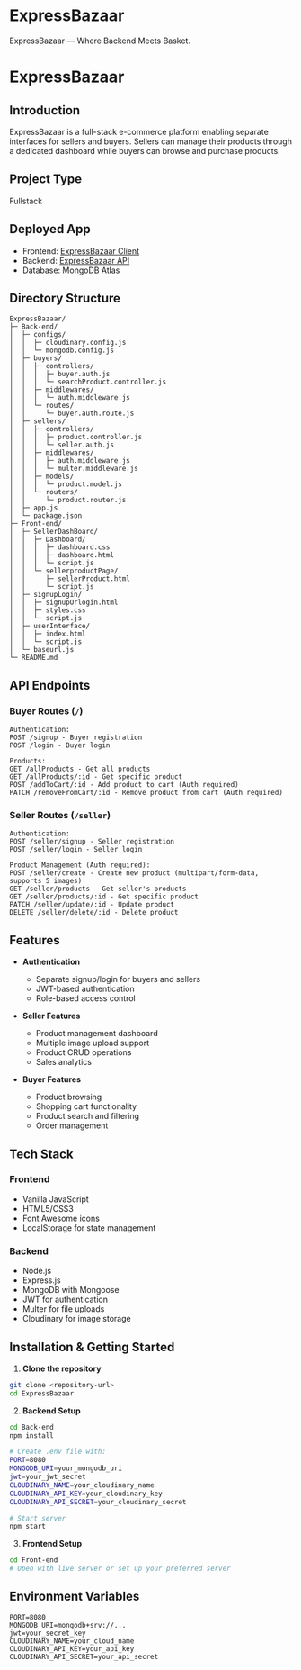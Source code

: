 # ExpressBazaar
ExpressBazaar — Where Backend Meets Basket.
# ExpressBazaar

## Introduction
ExpressBazaar is a full-stack e-commerce platform enabling separate interfaces for sellers and buyers. Sellers can manage their products through a dedicated dashboard while buyers can browse and purchase products.

## Project Type
Fullstack

## Deployed App
- Frontend: [ExpressBazaar Client](https://friendly-capybara-9dd838.netlify.app/)
- Backend: [ExpressBazaar API](https://expressbazaar.onrender.com)
- Database: MongoDB Atlas

## Directory Structure
```
ExpressBazaar/
├─ Back-end/
│  ├─ configs/
│  │  ├─ cloudinary.config.js
│  │  └─ mongodb.config.js
│  ├─ buyers/
│  │  ├─ controllers/
│  │  │  ├─ buyer.auth.js
│  │  │  └─ searchProduct.controller.js
│  │  ├─ middlewares/
│  │  │  └─ auth.middleware.js
│  │  └─ routes/
│  │     └─ buyer.auth.route.js
│  ├─ sellers/
│  │  ├─ controllers/
│  │  │  ├─ product.controller.js
│  │  │  └─ seller.auth.js
│  │  ├─ middlewares/
│  │  │  ├─ auth.middleware.js
│  │  │  └─ multer.middleware.js
│  │  ├─ models/
│  │  │  └─ product.model.js
│  │  └─ routers/
│  │     └─ product.router.js
│  ├─ app.js
│  └─ package.json
├─ Front-end/
│  ├─ SellerDashBoard/
│  │  ├─ Dashboard/
│  │  │  ├─ dashboard.css
│  │  │  ├─ dashboard.html
│  │  │  └─ script.js
│  │  └─ sellerproductPage/
│  │     ├─ sellerProduct.html
│  │     └─ script.js
│  ├─ signupLogin/
│  │  ├─ signupOrlogin.html
│  │  ├─ styles.css
│  │  └─ script.js
│  ├─ userInterface/
│  │  ├─ index.html
│  │  └─ script.js
│  └─ baseurl.js
└─ README.md
```

## API Endpoints

### Buyer Routes (`/`)
```
Authentication:
POST /signup - Buyer registration
POST /login - Buyer login

Products:
GET /allProducts - Get all products
GET /allProducts/:id - Get specific product
POST /addToCart/:id - Add product to cart (Auth required)
PATCH /removeFromCart/:id - Remove product from cart (Auth required)
```

### Seller Routes (`/seller`)
```
Authentication:
POST /seller/signup - Seller registration
POST /seller/login - Seller login

Product Management (Auth required):
POST /seller/create - Create new product (multipart/form-data, supports 5 images)
GET /seller/products - Get seller's products
GET /seller/products/:id - Get specific product
PATCH /seller/update/:id - Update product
DELETE /seller/delete/:id - Delete product
```

## Features
- **Authentication**
  - Separate signup/login for buyers and sellers
  - JWT-based authentication
  - Role-based access control

- **Seller Features**
  - Product management dashboard
  - Multiple image upload support
  - Product CRUD operations
  - Sales analytics

- **Buyer Features**
  - Product browsing
  - Shopping cart functionality
  - Product search and filtering
  - Order management

## Tech Stack
### Frontend
- Vanilla JavaScript
- HTML5/CSS3
- Font Awesome icons
- LocalStorage for state management

### Backend
- Node.js
- Express.js
- MongoDB with Mongoose
- JWT for authentication
- Multer for file uploads
- Cloudinary for image storage

## Installation & Getting Started

1. **Clone the repository**
```bash
git clone <repository-url>
cd ExpressBazaar
```

2. **Backend Setup**
```bash
cd Back-end
npm install

# Create .env file with:
PORT=8080
MONGODB_URI=your_mongodb_uri
jwt=your_jwt_secret
CLOUDINARY_NAME=your_cloudinary_name
CLOUDINARY_API_KEY=your_cloudinary_key
CLOUDINARY_API_SECRET=your_cloudinary_secret

# Start server
npm start
```

3. **Frontend Setup**
```bash
cd Front-end
# Open with live server or set up your preferred server
```

## Environment Variables
```env
PORT=8080
MONGODB_URI=mongodb+srv://...
jwt=your_secret_key
CLOUDINARY_NAME=your_cloud_name
CLOUDINARY_API_KEY=your_api_key
CLOUDINARY_API_SECRET=your_api_secret
```

